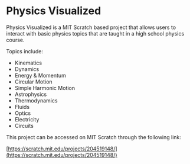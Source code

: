 # Physics Visualized

Physics Visualized is a MIT Scratch based project that allows users to interact with basic physics topics that are taught in a high school physics course. 


Topics include:
- Kinematics
- Dynamics
- Energy & Momentum
- Circular Motion
- Simple Harmonic Motion
- Astrophysics
- Thermodynamics
- Fluids
- Optics
- Electricity
- Circuits

This project can be accessed on MIT Scratch through the following link:

[https://scratch.mit.edu/projects/204519148/](https://scratch.mit.edu/projects/204519148/)

